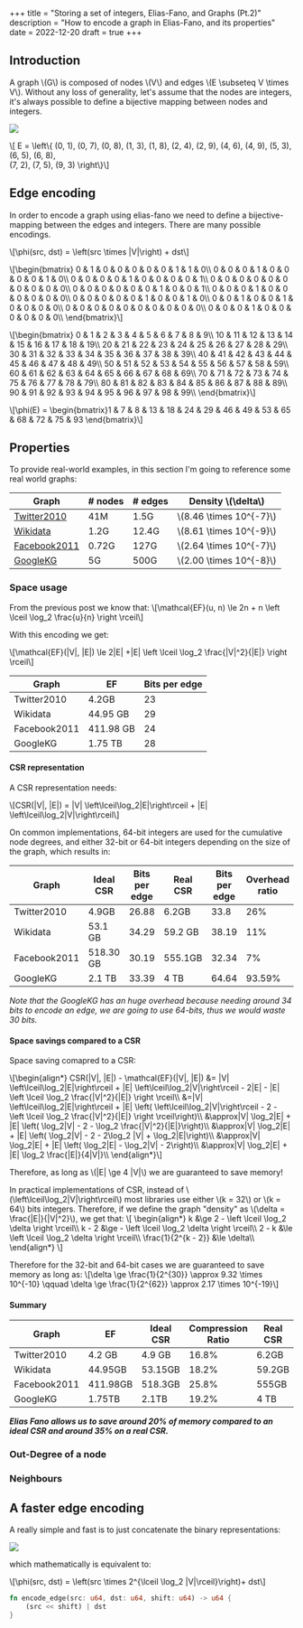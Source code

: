 +++
title = "Storing a set of integers, Elias-Fano, and Graphs (Pt.2)"
description = "How to encode a graph in Elias-Fano, and its properties"
date = 2022-12-20
draft = true
+++

## Introduction
A graph \\(G\\) is composed of nodes \\(V\\) and edges \\(E \subseteq V \times V\\).
Without any loss of generality, let's assume that the nodes are integers, 
it's always possible to define a bijective mapping between nodes and integers. 

![](/graph.svg)

\\[ E = \left\\{
    (0, 1), 
    (0, 7), 
    (0, 8), 
    (1, 3), 
    (1, 8), 
    (2, 4), 
    (2, 9), 
    (4, 6), 
    (4, 9), 
    (5, 3),
    (6, 5),
    (6, 8),  
    (7, 2), 
    (7, 5), 
    (9, 3)
\right\\}\\]

## Edge encoding
In order to encode a graph using elias-fano we need to define a bijective-mapping between the edges and integers.
There are many possible encodings.

\\[\phi(src, dst) = \left(src \times |V|\right) + dst\\]

\\[\begin{bmatrix}
0 & 1 & 0 & 0 & 0 & 0 & 0 & 1 & 1 & 0\\\\
0 & 0 & 0 & 1 & 0 & 0 & 0 & 0 & 1 & 0\\\\
0 & 0 & 0 & 0 & 1 & 0 & 0 & 0 & 0 & 1\\\\
0 & 0 & 0 & 0 & 0 & 0 & 0 & 0 & 0 & 0\\\\
0 & 0 & 0 & 0 & 0 & 0 & 1 & 0 & 0 & 1\\\\
0 & 0 & 0 & 1 & 0 & 0 & 0 & 0 & 0 & 0\\\\
0 & 0 & 0 & 0 & 0 & 1 & 0 & 0 & 1 & 0\\\\
0 & 0 & 1 & 0 & 0 & 1 & 0 & 0 & 0 & 0\\\\
0 & 0 & 0 & 0 & 0 & 0 & 0 & 0 & 0 & 0\\\\
0 & 0 & 0 & 1 & 0 & 0 & 0 & 0 & 0 & 0\\\\
\end{bmatrix}\\]

\\[\begin{bmatrix}
 0 &  1 &  2 &  3 &  4 &  5 &  6 &  7 &  8 &  9\\\\
10 & 11 & 12 & 13 & 14 & 15 & 16 & 17 & 18 & 19\\\\
20 & 21 & 22 & 23 & 24 & 25 & 26 & 27 & 28 & 29\\\\
30 & 31 & 32 & 33 & 34 & 35 & 36 & 37 & 38 & 39\\\\
40 & 41 & 42 & 43 & 44 & 45 & 46 & 47 & 48 & 49\\\\
50 & 51 & 52 & 53 & 54 & 55 & 56 & 57 & 58 & 59\\\\
60 & 61 & 62 & 63 & 64 & 65 & 66 & 67 & 68 & 69\\\\
70 & 71 & 72 & 73 & 74 & 75 & 76 & 77 & 78 & 79\\\\
80 & 81 & 82 & 83 & 84 & 85 & 86 & 87 & 88 & 89\\\\
90 & 91 & 92 & 93 & 94 & 95 & 96 & 97 & 98 & 99\\\\
\end{bmatrix}\\]

\\[\phi(E) = \begin{bmatrix}1 & 7 & 8 & 13 & 18 & 24 & 29 & 46 & 49 & 53 & 65 & 68 & 72 & 75 & 93 \end{bmatrix}\\]

## Properties

To provide real-world examples, in this section I'm going to reference some real world graphs:

| Graph | # nodes | # edges | Density \\(\delta\\)|
| ----- | ------- | ------- | ----------------------------- |
| [Twitter2010](https://law.di.unimi.it/datasets.php) | 41M | 1.5G | \\(8.46 \times 10^{-7}\\) |
| [Wikidata](https://www.wikidata.org/wiki/Wikidata:Main_Page) | 1.2G | 12.4G| \\(8.61 \times 10^{-9}\\) |
| [Facebook2011](https://law.di.unimi.it/datasets.php) | 0.72G | 127G | \\(2.64 \times 10^{-7}\\) |
| [GoogleKG](https://en.wikipedia.org/wiki/Google_Knowledge_Graph) | 5G | 500G | \\(2.00 \times 10^{-8}\\) |

### Space usage
From the previous post we know that:
\\[\mathcal{EF}(u, n) \le 2n + n \left \lceil \log_2 \frac{u}{n} \right \rceil\\]

With this encoding we get:

\\[\mathcal{EF}(|V|, |E|) \le 2|E| +|E| \left \lceil \log_2 \frac{|V|^2}{|E|} \right \rceil\\]

| Graph | EF | Bits per edge |
| ----- | -- | ------------- |
| Twitter2010 | 4.2GB | 23 |
| Wikidata | 44.95 GB | 29 |
| Facebook2011 | 411.98 GB | 24 |
| GoogleKG | 1.75 TB | 28 |

#### CSR representation
A CSR representation needs:

\\[CSR(|V|, |E|) = |V| \left\lceil\log_2|E|\right\rceil + |E| \left\lceil\log_2|V|\right\rceil\\]

On common implementations, 64-bit integers are used for the cumulative node degrees, and either 32-bit or 64-bit integers
depending on the size of the graph, which results in:

| Graph | Ideal CSR | Bits per edge | Real CSR | Bits per edge | Overhead ratio |
| ----- | -- | ------------- | -- | ------------- | ------- | 
| Twitter2010 | 4.9GB | 26.88 | 6.2GB | 33.8 | 26% |
| Wikidata | 53.1 GB | 34.29 | 59.2 GB | 38.19 | 11% |
| Facebook2011 | 518.30 GB | 30.19 | 555.1GB | 32.34 | 7% |
| GoogleKG | 2.1 TB | 33.39 | 4 TB | 64.64 | 93.59% |

*Note that the GoogleKG has an huge overhead because needing around 34 bits to encode an edge, we are going to use 64-bits, thus we would waste 30 bits.*

#### Space savings compared to a CSR
Space saving comapred to a CSR:

\\[\begin{align*}
CSR(|V|, |E|) - \mathcal{EF}(|V|, |E|) &=  |V| \left\lceil\log_2|E|\right\rceil + |E| \left\lceil\log_2|V|\right\rceil - 2|E| - |E| \left \lceil \log_2 \frac{|V|^2}{|E|} \right \rceil\\\\
&=|V| \left\lceil\log_2|E|\right\rceil + |E| \left( \left\lceil\log_2|V|\right\rceil - 2 - \left \lceil \log_2 \frac{|V|^2}{|E|} \right \rceil\right)\\\\
&\approx|V| \log_2|E| + |E| \left( \log_2|V| - 2 - \log_2 \frac{|V|^2}{|E|}\right)\\\\
&\approx|V| \log_2|E| + |E| \left( \log_2|V| - 2 - 2\log_2 |V| + \log_2|E|\right)\\\\
&\approx|V| \log_2|E| + |E| \left( \log_2|E| - \log_2|V| - 2\right)\\\\
&\approx|V| \log_2|E| + |E| \log_2 \frac{|E|}{4|V|}\\\\
\end{align*}\\]

Therefore, as long as \\(|E| \ge 4 |V|\\) we are guaranteed to save memory! 

In practical implementations of CSR, instead of \\(\left\lceil\log_2|V|\right\rceil\\) most libraries use either \\(k = 32\\) or \\(k = 64\\) bits integers.
Therefore, if we define the graph "density" as \\(\delta = \frac{|E|}{|V|^2}\\), we get that:
\\[
\begin{align*}
k &\ge 2 - \left \lceil \log_2 \delta \right \rceil\\\\
k - 2 &\ge - \left \lceil \log_2 \delta \right \rceil\\\\
2 - k &\le \left \lceil \log_2 \delta \right \rceil\\\\
\frac{1}{2^{k - 2}} &\le \delta\\\\
\end{align*}
\\]

Therefore for the 32-bit and 64-bit cases we are guaranteed to save memory as long as:
\\[\delta \ge \frac{1}{2^{30}} \approx 9.32 \times 10^{-10} \qquad \delta \ge \frac{1}{2^{62}} \approx 2.17 \times 10^{-19}\\]

#### Summary

| Graph | EF | Ideal CSR | Compression Ratio | Real CSR | Compression Ratio |
| ----- | -- | --------- | ----------------- | -------- |  ----------------- | 
| Twitter2010 | 4.2 GB | 4.9 GB | 16.8% | 6.2GB | 47% | 
| Wikidata | 44.95GB | 53.15GB | 18.2% | 59.2GB | 31% |
| Facebook2011 | 411.98GB| 518.3GB | 25.8% | 555GB  | 35% |
| GoogleKG | 1.75TB| 2.1TB | 19.2% | 4 TB | 130% |

***Elias Fano allows us to save around 20% of memory compared to an ideal CSR and around 35% on a real CSR.***

### Out-Degree of a node

### Neighbours

## A faster edge encoding
A really simple and fast is to just concatenate the binary representations:

![](/edge_encoding.png)

which mathematically is equivalent to:

\\[\phi(src, dst) = \left(src \times 2^{\lceil \log_2 |V|\rceil}\right)+ dst\\]

```rust
fn encode_edge(src: u64, dst: u64, shift: u64) -> u64 {
    (src << shift) | dst
}
```